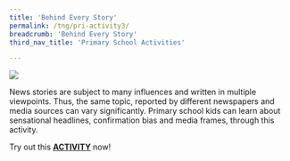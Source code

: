 ```yaml
---
title: 'Behind Every Story'
permalink: /tng/pri-activity3/
breadcrumb: 'Behind Every Story'
third_nav_title: 'Primary School Activities'

---
```



![](../images/behind-every-story-4in.jpg)

News stories are subject to many influences and written in multiple viewpoints. Thus, the same topic, reported by different newspapers and media sources can vary significantly. Primary school kids can learn about sensational headlines, confirmation bias and media frames, through this activity.



Try out this [**ACTIVITY**](https://go.gov.sg/tng-primary-activity3) now!
